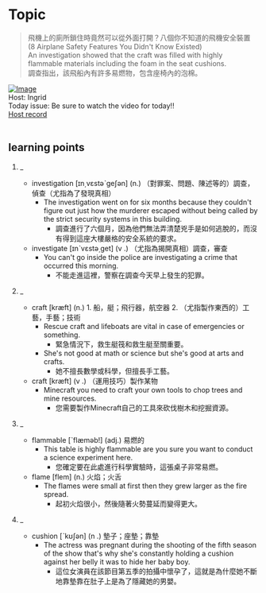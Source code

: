 # Topic

> 飛機上的廁所鎖住時竟然可以從外面打開？八個你不知道的飛機安全裝置 (8 Airplane Safety Features You Didn't Know Existed) <br>
> An investigation showed that the craft was filled with highly flammable materials including the foam in the seat cushions. <br>
> 調查指出，該飛船內有許多易燃物，包含座椅內的泡棉。 <br>

[![Image](https://cdn.voicetube.com/assets/thumbnails/ikZ974tHeNc.jpg)](https://www.youtube.com/embed/ikZ974tHeNc?rel=0&showinfo=0&cc_load_policy=0&controls=1&autoplay=1&iv_load_policy=3&playsinline=1&wmode=transparent&start=102&end=110&enablejsapi=1&origin=https://tw.voicetube.com&widgetid=1)<br>
Host: Ingrid
<br>Today issue: Be sure to watch the video for today!!
<br>
[Host record](https://cdn.voicetube.com/tmp/everyday_records/ingrid.wang_vt_50297/3956.mp3)
<br><br>
## learning points
1. _
	* investigation [ɪn͵vɛstəˋgeʃən] (n.) （對罪案、問題、陳述等的）調查，偵查（尤指為了發現真相）
		- The investigation went on for six months because they couldn't figure out just how the murderer escaped without being called by the strict security systems in this building.
			+ 調查進行了六個月，因為他們無法弄清楚兇手是如何逃脫的，而沒有得到這座大樓嚴格的安全系統的要求。
	* investigate [ɪnˋvɛstə͵get] (v .) （尤指為揭開真相）調查，審查
		- You can't go inside the police are investigating a crime that occurred this morning.
			+ 不能走進這裡，警察在調查今天早上發生的犯罪。

2. _
	* craft  [kræft] (n.) 1. 船，艇；飛行器，航空器 2. （尤指製作東西的）工藝，手藝；技術
		- Rescue craft and lifeboats are vital in case of emergencies or something.
			+ 緊急情況下，救生艇筏和救生艇至關重要。
		- She's not good at math or science but she's good at arts and crafts.
			+ 她不擅長數學或科學，但擅長手工藝。
	* craft [kræft] (v .) （運用技巧）製作某物
		- Minecraft you need to craft your own tools to chop trees and mine resources.
			+ 您需要製作Minecraft自己的工具來砍伐樹木和挖掘資源。

3. _
	* flammable [ˋflæməb!] (adj.) 易燃的
		- This table is highly flammable are you sure you want to conduct a science experiment here.
			+ 您確定要在此處進行科學實驗時，這張桌子非常易燃。
	* flame [flem] (n.) 火焰；火舌
		- The flames were small at first then they grew larger as the fire spread.
			+ 起初火焰很小，然後隨著火勢蔓延而變得更大。

4. _
	* cushion [ˋkʊʃən] (n .) 墊子；座墊；靠墊
		- The actress was pregnant during the shooting of the fifth season of the show that's why she's constantly holding a cushion against her belly it was to hide her baby boy.
			+ 這位女演員在該節目第五季的拍攝中懷孕了，這就是為什麼她不斷地靠墊靠在肚子上是為了隱藏她的男嬰。

